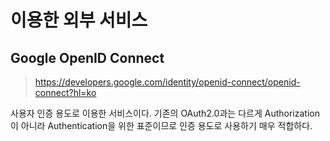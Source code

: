 # 이용한 외부 서비스
## Google OpenID Connect
>https://developers.google.com/identity/openid-connect/openid-connect?hl=ko

사용자 인증 용도로 이용한 서비스이다. 기존의 OAuth2.0과는 다르게 Authorization이 아니라 Authentication을 위한
표준이므로 인증 용도로 사용하기 매우 적합하다.